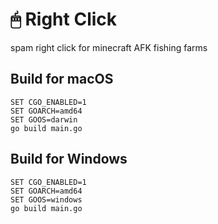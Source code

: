 # 🖱 Right Click

spam right click for minecraft AFK fishing farms

## Build for macOS

```
SET CGO_ENABLED=1
SET GOARCH=amd64
SET GOOS=darwin
go build main.go
```

## Build for Windows

```
SET CGO_ENABLED=1
SET GOARCH=amd64
SET GOOS=windows
go build main.go
```
